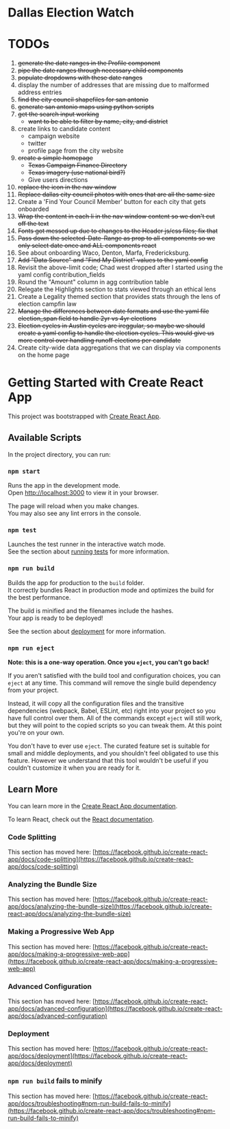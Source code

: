 # Dallas Election Watch

# TODOs
1. ~~generate the date ranges in the Profile component~~
2. ~~pipe the date ranges through necessary child components~~
3. ~~populate dropdowns with these date ranges~~
4. display the number of addresses that are missing due to malformed address entries
5. ~~find the city council shapefiles for san antonio~~
6. ~~generate san antonio maps using python scripts~~
7. ~~get the search input working~~
    - ~~want to be able to filter by name, city, and district~~
8. create links to candidate content
    - campaign website
    - twitter
    - profile page from the city website
9. ~~create a simple homepage~~
    - ~~Texas Campaign Finance Directory~~
    - ~~Texas imagery (use national bird?)~~
    - Give users directions
10. ~~replace the icon in the nav window~~
11. ~~Replace dallas city council photos with ones that are all the same size~~
12. Create a 'Find Your Council Member' button for each city that gets onboarded
13. ~~Wrap the content in each li in the nav window content so we don't cut off the text~~
14. ~~Fonts got messed up due to changes to the Header js/css files; fix that~~
15. ~~Pass down the selected-Date-Range as prop to all components so we only select date once and ALL components react~~
16. See about onboarding Waco, Denton, Marfa, Fredericksburg.
17. ~~Add "Data Source" and "Find My District" values to the yaml config~~
18. Revisit the above-limit code; Chad west dropped after I started using the yaml config contribution_fields
19. Round the "Amount" column in agg contribution table
20. Relegate the Highlights section to stats viewed through an ethical lens
21. Create a Legality themed section that provides stats through the lens of election campfin law
22. ~~Manage the differences between date formats and use the yaml file election_span field to handle 2yr vs 4yr elections~~
23. ~~Election cycles in Austin cycles are ireggular, so maybe we should create a yaml config to handle the election cycles. This would give us more control over handling runoff elections per candidate~~
24. Create city-wide data aggregations that we can display via components on the home page

# Getting Started with Create React App

This project was bootstrapped with [Create React App](https://github.com/facebook/create-react-app).

## Available Scripts

In the project directory, you can run:

### `npm start`

Runs the app in the development mode.\
Open [http://localhost:3000](http://localhost:3000) to view it in your browser.

The page will reload when you make changes.\
You may also see any lint errors in the console.

### `npm test`

Launches the test runner in the interactive watch mode.\
See the section about [running tests](https://facebook.github.io/create-react-app/docs/running-tests) for more information.

### `npm run build`

Builds the app for production to the `build` folder.\
It correctly bundles React in production mode and optimizes the build for the best performance.

The build is minified and the filenames include the hashes.\
Your app is ready to be deployed!

See the section about [deployment](https://facebook.github.io/create-react-app/docs/deployment) for more information.

### `npm run eject`

**Note: this is a one-way operation. Once you `eject`, you can't go back!**

If you aren't satisfied with the build tool and configuration choices, you can `eject` at any time. This command will remove the single build dependency from your project.

Instead, it will copy all the configuration files and the transitive dependencies (webpack, Babel, ESLint, etc) right into your project so you have full control over them. All of the commands except `eject` will still work, but they will point to the copied scripts so you can tweak them. At this point you're on your own.

You don't have to ever use `eject`. The curated feature set is suitable for small and middle deployments, and you shouldn't feel obligated to use this feature. However we understand that this tool wouldn't be useful if you couldn't customize it when you are ready for it.

## Learn More

You can learn more in the [Create React App documentation](https://facebook.github.io/create-react-app/docs/getting-started).

To learn React, check out the [React documentation](https://reactjs.org/).

### Code Splitting

This section has moved here: [https://facebook.github.io/create-react-app/docs/code-splitting](https://facebook.github.io/create-react-app/docs/code-splitting)

### Analyzing the Bundle Size

This section has moved here: [https://facebook.github.io/create-react-app/docs/analyzing-the-bundle-size](https://facebook.github.io/create-react-app/docs/analyzing-the-bundle-size)

### Making a Progressive Web App

This section has moved here: [https://facebook.github.io/create-react-app/docs/making-a-progressive-web-app](https://facebook.github.io/create-react-app/docs/making-a-progressive-web-app)

### Advanced Configuration

This section has moved here: [https://facebook.github.io/create-react-app/docs/advanced-configuration](https://facebook.github.io/create-react-app/docs/advanced-configuration)

### Deployment

This section has moved here: [https://facebook.github.io/create-react-app/docs/deployment](https://facebook.github.io/create-react-app/docs/deployment)

### `npm run build` fails to minify

This section has moved here: [https://facebook.github.io/create-react-app/docs/troubleshooting#npm-run-build-fails-to-minify](https://facebook.github.io/create-react-app/docs/troubleshooting#npm-run-build-fails-to-minify)
